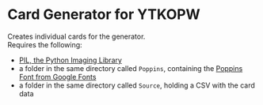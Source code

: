 # Card Generator for YTKOPW

Creates individual cards for the generator.  
Requires the following: 
* [PIL, the Python Imaging Library](https://pypi.org/project/pillow/)
* a folder in the same directory called `Poppins`, containing the [Poppins Font from Google Fonts](https://fonts.google.com/specimen/Poppins)
* a folder in the same directory called `Source`, holding a CSV with the card data
